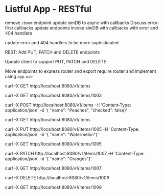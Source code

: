 Listful App - RESTful
============================

remove `/boom` endpoint
update simDB to async with callbacks
Discuss error-first callbacks
update endpoints invoke simDB with callbacks with error and 404 handlers

update error and 404 handlers to be more sophisticated

REST: Add PUT, PATCH and DELETE endpoints

Update client to support PUT, PATCH and DELETE

Move endpoints to express router and export
require router and implement using `app.use`


curl -X GET http://localhost:8080/v1/items


curl -X GET http://localhost:8080/v1/items/1003



curl -X POST http://localhost:8080/v1/items -H 'Content-Type: application/json' -d '{
"name": "Peaches", "checked": false}'

curl -X GET http://localhost:8080/v1/items



curl -X PUT http://localhost:8080/v1/items/1005 -H 'Content-Type: application/json' -d '{
"name": "Watermelon"}'

curl -X GET http://localhost:8080/v1/items/1005




curl -X PATCH http://localhost:8080/v1/items/1007 -H 'Content-Type: application/json' -d '{
"name": "Oranges"}'

curl -X GET http://localhost:8080/v1/items/1007




curl -X DELETE http://localhost:8080/v1/items/1009

curl -X GET http://localhost:8080/v1/items/1009